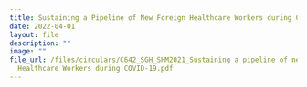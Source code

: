 ```yaml
---
title: Sustaining a Pipeline of New Foreign Healthcare Workers during COVID19 Pandemic
date: 2022-04-01
layout: file
description: ""
image: ""
file_url: /files/circulars/C642_SGH_SHM2021_Sustaining a pipeline of new foreign
  Healthcare Workers during COVID-19.pdf
---
```

